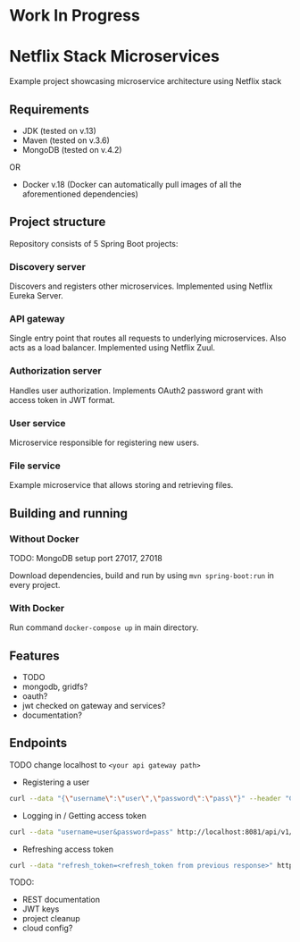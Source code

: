 # Work In Progress
# Netflix Stack Microservices
Example project showcasing microservice architecture using Netflix stack

## Requirements
- JDK (tested on v.13)
- Maven (tested on v.3.6)
- MongoDB (tested on v.4.2)

OR
- Docker v.18 (Docker can automatically pull images of all the aforementioned dependencies)

## Project structure
Repository consists of 5 Spring Boot projects:
### Discovery server
Discovers and registers other microservices. Implemented using Netflix Eureka Server.
### API gateway
Single entry point that routes all requests to underlying microservices. Also acts as a load balancer. Implemented using Netflix Zuul.
### Authorization server
Handles user authorization. Implements OAuth2 password grant with access token in JWT format.
### User service
Microservice responsible for registering new users.
### File service
Example microservice that allows storing and retrieving files.

## Building and running
### Without Docker
TODO: MongoDB setup port 27017, 27018

Download dependencies, build and run by using `mvn spring-boot:run` in every project.
### With Docker
Run command `docker-compose up` in main directory.

## Features
- TODO
- mongodb, gridfs?
- oauth?
- jwt checked on gateway and services?
- documentation?

## Endpoints
TODO change localhost to `<your api gateway path>`
- Registering a user
```sh
curl --data "{\"username\":\"user\",\"password\":\"pass\"}" --header "Content-Type:application/json" http://localhost:8081/api/v1/users/register
```
- Logging in / Getting access token
```sh
curl --data "username=user&password=pass" http://localhost:8081/api/v1/login
```
- Refreshing access token
```sh
curl --data "refresh_token=<refresh_token from previous response>" http://localhost:8081/api/v1/refresh-token
```

TODO:
- REST documentation
- JWT keys
- project cleanup
- cloud config?
